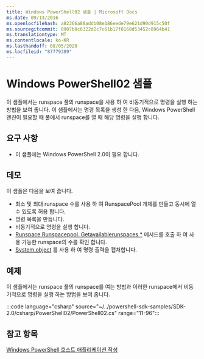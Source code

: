 ```yaml
---
title: Windows PowerShell02 샘플 | Microsoft Docs
ms.date: 09/13/2016
ms.openlocfilehash: a82366a88addb08e186eede79e621d90d915c50f
ms.sourcegitcommit: 0907b8c6322d2c7c61b17f8168d53452c8964b41
ms.translationtype: MT
ms.contentlocale: ko-KR
ms.lasthandoff: 08/05/2020
ms.locfileid: "87779389"
---
```

# <a name="windows-powershell02-sample"></a>Windows PowerShell02 샘플

이 샘플에서는 runspace 풀의 runspace을 사용 하 여 비동기적으로 명령을 실행 하는 방법을 보여 줍니다. 이 샘플에서는 명령 목록을 생성 한 다음, Windows PowerShell 엔진이 필요할 때 풀에서 runspace를 열 때 해당 명령을 실행 합니다.

## <a name="requirements"></a>요구 사항

- 이 샘플에는 Windows PowerShell 2.0이 필요 합니다.

## <a name="demonstrates"></a>데모

이 샘플은 다음을 보여 줍니다.

- 최소 및 최대 runspace 수를 사용 하 여 RunspacePool 개체를 만들고 동시에 열 수 있도록 허용 합니다.
- 명령 목록을 만듭니다.
- 비동기적으로 명령을 실행 합니다.
- [Runspace Runspacepool. Getavailablerunspaces *](/dotnet/api/System.Management.Automation.Runspaces.RunspacePool.GetAvailableRunspaces) 메서드를 호출 하 여 사용 가능한 runspace의 수를 확인 합니다.
- [System.object](/dotnet/api/System.Management.Automation.PowerShell.EndInvoke) 를 사용 하 여 명령 출력을 캡처합니다.

## <a name="example"></a>예제

이 샘플에서는 runspace 풀의 runspace를 여는 방법과 이러한 runspace에서 비동기적으로 명령을 실행 하는 방법을 보여 줍니다.

:::code language="csharp" source="~/../powershell-sdk-samples/SDK-2.0/csharp/PowerShell02/PowerShell02.cs" range="11-96":::

## <a name="see-also"></a>참고 항목

[Windows PowerShell 호스트 애플리케이션 작성](./writing-a-windows-powershell-host-application.md)
